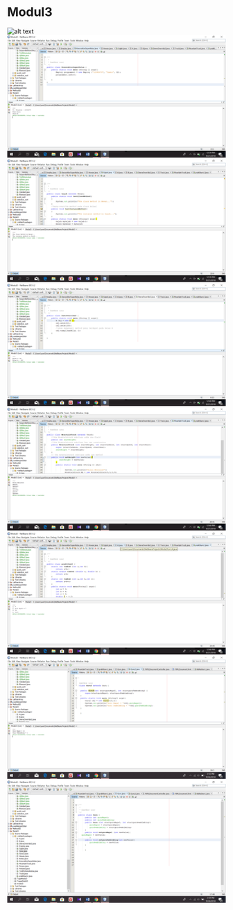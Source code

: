 # Modul3
![alt text](https://github.com/Sfaa2yi7/Modul3/blob/master/Screenshot%20(123).png)
![alt text](https://github.com/Syifaa27/Modul3/blob/master/Screenshot%20(124).png)
![alt text](https://github.com/Syifaa27/Modul3/blob/master/Screenshot%20(125).png)
![alt text](https://github.com/Syifaa27/Modul3/blob/master/Screenshot%20(126).png)
![alt text](https://github.com/Syifaa27/Modul3/blob/master/Screenshot%20(127).png)
![alt text](https://github.com/Syifaa27/Modul3/blob/master/Screenshot%20(128).png)
![alt text](https://github.com/Syifaa27/Modul3/blob/master/Screenshot%20(129).png)
![alt text](https://github.com/Syifaa27/Modul3/blob/master/Screenshot%20(130).png)
